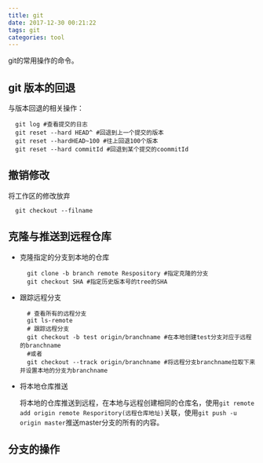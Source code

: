 ```yaml
---
title: git
date: 2017-12-30 00:21:22
tags: git
categories: tool
---
```

  git的常用操作的命令。
## git 版本的回退
  与版本回退的相关操作：
  ```shell
    git log #查看提交的日志
    git reset --hard HEAD^ #回退到上一个提交的版本
    git reset --hardHEAD~100 #往上回退100个版本
    git reset --hard commitId #回退到某个提交的coommitId
  ```
  <!--more-->
## 撤销修改
  将工作区的修改放弃
  ```shell
    git checkout --filname
  ```
## 克隆与推送到远程仓库
  - 克隆指定的分支到本地的仓库
    
    ```shell
      git clone -b branch remote Respository #指定克隆的分支
      git checkout SHA #指定历史版本号的tree的SHA
    ```
  - 跟踪远程分支
    
    ```shell
      # 查看所有的远程分支
      git ls-remote
      # 跟踪远程分支
      git checkout -b test origin/branchname #在本地创建test分支对应于远程的branchname
      #或者
      git checkout --track origin/branchname #将远程分支branchname拉取下来并设置本地的分支为branchname
    ```
  - 将本地仓库推送
  
    将本地的仓库推送到远程，在本地与远程创建相同的仓库名，使用`git remote add origin remote Resporitory(远程仓库地址)`关联，使用`git push -u origin master`推送master分支的所有的内容。

## 分支的操作
   